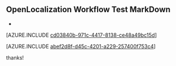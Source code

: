 ## OpenLocalization Workflow Test MarkDown
* 

[AZURE.INCLUDE [cd03840b-971c-4417-8138-ce48a49bc15d](calleeMd1.md)]



[AZURE.INCLUDE [abef2d8f-d45c-4201-a229-257400f753c4](calleeMd2.md)]

 
thanks!